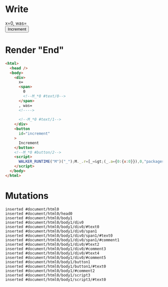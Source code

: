 # Write
  <div>x=<span>0<!--M_*0 #text/0--></span>, was=<!>&zwj;<!--M_*0 #text/1--></div><button id=increment>Increment</button><!--M_*0 #button/2--><script>WALKER_RUNTIME("M")("_");M._.r=[_=>(_.a={0:{x:0}}),0,"packages/translator-tags/src/__tests__/fixtures/lifecycle-tag-assignment/template.marko_0_x",0];M._.w()</script>


# Render "End"
```html
<html>
  <head />
  <body>
    <div>
      x=
      <span>
        0
        <!--M_*0 #text/0-->
      </span>
      , was=
      <!---->
      ‍
      <!--M_*0 #text/1-->
    </div>
    <button
      id="increment"
    >
      Increment
    </button>
    <!--M_*0 #button/2-->
    <script>
      WALKER_RUNTIME("M")("_");M._.r=[_=&gt;(_.a={0:{x:0}}),0,"packages/translator-tags/src/__tests__/fixtures/lifecycle-tag-assignment/template.marko_0_x",0];M._.w()
    </script>
  </body>
</html>
```

# Mutations
```
inserted #document/html0
inserted #document/html0/head0
inserted #document/html0/body1
inserted #document/html0/body1/div0
inserted #document/html0/body1/div0/#text0
inserted #document/html0/body1/div0/span1
inserted #document/html0/body1/div0/span1/#text0
inserted #document/html0/body1/div0/span1/#comment1
inserted #document/html0/body1/div0/#text2
inserted #document/html0/body1/div0/#comment3
inserted #document/html0/body1/div0/#text4
inserted #document/html0/body1/div0/#comment5
inserted #document/html0/body1/button1
inserted #document/html0/body1/button1/#text0
inserted #document/html0/body1/#comment2
inserted #document/html0/body1/script3
inserted #document/html0/body1/script3/#text0
```